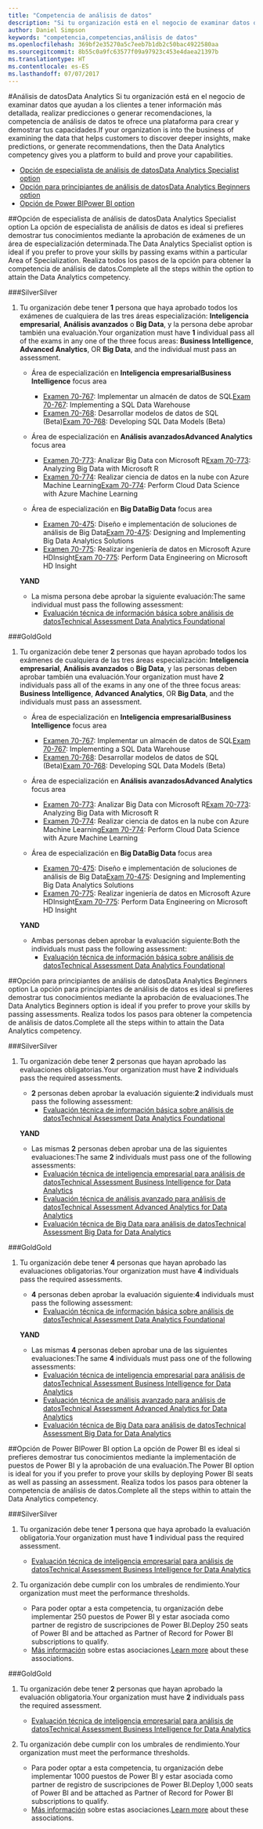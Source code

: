 ```yaml
---
title: "Competencia de análisis de datos"
description: "Si tu organización está en el negocio de examinar datos que ayudan a los clientes a tener información más detallada, realizar predicciones o generar recomendaciones, la competencia de análisis de datos te ofrece una plataforma para crear y demostrar tus capacidades."
author: Daniel Simpson
keywords: "competencia,competencias,análisis de datos"
ms.openlocfilehash: 369bf2e35270a5c7eeb7b1db2c50bac4922580aa
ms.sourcegitcommit: 8b55c0a9fc63577f09a97923c453e4daea21397b
ms.translationtype: HT
ms.contentlocale: es-ES
ms.lasthandoff: 07/07/2017
---
```

#<a name="data-analytics"></a><span data-ttu-id="e3c46-104">Análisis de datos</span><span class="sxs-lookup"><span data-stu-id="e3c46-104">Data Analytics</span></span>
<span data-ttu-id="e3c46-105">Si tu organización está en el negocio de examinar datos que ayudan a los clientes a tener información más detallada, realizar predicciones o generar recomendaciones, la competencia de análisis de datos te ofrece una plataforma para crear y demostrar tus capacidades.</span><span class="sxs-lookup"><span data-stu-id="e3c46-105">If your organization is into the business of examining the data that helps customers to discover deeper insights, make predictions, or generate recommendations, then the Data Analytics competency gives you a platform to build and prove your capabilities.</span></span>

- [<span data-ttu-id="e3c46-106">Opción de especialista de análisis de datos</span><span class="sxs-lookup"><span data-stu-id="e3c46-106">Data Analytics Specialist option</span></span>](#data-analytics-specialist-option)
- [<span data-ttu-id="e3c46-107">Opción para principiantes de análisis de datos</span><span class="sxs-lookup"><span data-stu-id="e3c46-107">Data Analytics Beginners option</span></span>](#data-analytics-beginners-option)
- [<span data-ttu-id="e3c46-108">Opción de Power BI</span><span class="sxs-lookup"><span data-stu-id="e3c46-108">Power BI option</span></span>](#power-bi-option)

##<a name="data-analytics-specialist-option"></a><span data-ttu-id="e3c46-109">Opción de especialista de análisis de datos</span><span class="sxs-lookup"><span data-stu-id="e3c46-109">Data Analytics Specialist option</span></span>
<span data-ttu-id="e3c46-110">La opción de especialista de análisis de datos es ideal si prefieres demostrar tus conocimientos mediante la aprobación de exámenes de un área de especialización determinada.</span><span class="sxs-lookup"><span data-stu-id="e3c46-110">The Data Analytics Specialist option is ideal if you prefer to prove your skills by passing exams within a particular Area of Specialization.</span></span> <span data-ttu-id="e3c46-111">Realiza todos los pasos de la opción para obtener la competencia de análisis de datos.</span><span class="sxs-lookup"><span data-stu-id="e3c46-111">Complete all the steps within the option to attain the Data Analytics competency.</span></span>

###<a name="silver"></a><span data-ttu-id="e3c46-112">Silver</span><span class="sxs-lookup"><span data-stu-id="e3c46-112">Silver</span></span>
1. <span data-ttu-id="e3c46-113">Tu organización debe tener **1** persona que haya aprobado todos los exámenes de cualquiera de las tres áreas especialización: **Inteligencia empresarial**, **Análisis avanzados** o **Big Data**, y la persona debe aprobar también una evaluación.</span><span class="sxs-lookup"><span data-stu-id="e3c46-113">Your organization must have **1** individual pass all of the exams in any one of the three focus areas: **Business Intelligence**, **Advanced Analytics**, OR **Big Data**, and the individual must pass an assessment.</span></span>

    - <span data-ttu-id="e3c46-114">Área de especialización en **Inteligencia empresarial**</span><span class="sxs-lookup"><span data-stu-id="e3c46-114">**Business Intelligence** focus area</span></span>
        - <span data-ttu-id="e3c46-115">[Examen 70-767](https://www.microsoft.com/en-us/learning/exam-70-767.aspx): Implementar un almacén de datos de SQL</span><span class="sxs-lookup"><span data-stu-id="e3c46-115">[Exam 70-767](https://www.microsoft.com/en-us/learning/exam-70-767.aspx): Implementing a SQL Data Warehouse</span></span> 
        - <span data-ttu-id="e3c46-116">[Examen 70-768](https://www.microsoft.com/en-us/learning/exam-70-768.aspx): Desarrollar modelos de datos de SQL (Beta)</span><span class="sxs-lookup"><span data-stu-id="e3c46-116">[Exam 70-768](https://www.microsoft.com/en-us/learning/exam-70-768.aspx): Developing SQL Data Models (Beta)</span></span>

    - <span data-ttu-id="e3c46-117">Área de especialización en **Análisis avanzados**</span><span class="sxs-lookup"><span data-stu-id="e3c46-117">**Advanced Analytics** focus area</span></span>
        - <span data-ttu-id="e3c46-118">[Examen 70-773](https://www.microsoft.com/en-us/learning/exam-70-773.aspx): Analizar Big Data con Microsoft R</span><span class="sxs-lookup"><span data-stu-id="e3c46-118">[Exam 70-773](https://www.microsoft.com/en-us/learning/exam-70-773.aspx): Analyzing Big Data with Microsoft R</span></span>
        - <span data-ttu-id="e3c46-119">[Examen 70-774](https://www.microsoft.com/en-us/learning/exam-70-774.aspx): Realizar ciencia de datos en la nube con Azure Machine Learning</span><span class="sxs-lookup"><span data-stu-id="e3c46-119">[Exam 70-774](https://www.microsoft.com/en-us/learning/exam-70-774.aspx): Perform Cloud Data Science with Azure Machine Learning</span></span>

    - <span data-ttu-id="e3c46-120">Área de especialización en **Big Data**</span><span class="sxs-lookup"><span data-stu-id="e3c46-120">**Big Data** focus area</span></span>
        - <span data-ttu-id="e3c46-121">[Examen 70-475](https://www.microsoft.com/en-us/learning/exam-70-475.aspx): Diseño e implementación de soluciones de análisis de Big Data</span><span class="sxs-lookup"><span data-stu-id="e3c46-121">[Exam 70-475](https://www.microsoft.com/en-us/learning/exam-70-475.aspx): Designing and Implementing Big Data Analytics Solutions</span></span>
        - <span data-ttu-id="e3c46-122">[Examen 70-775](https://www.microsoft.com/en-us/learning/exam-70-775.aspx): Realizar ingeniería de datos en Microsoft Azure HDInsight</span><span class="sxs-lookup"><span data-stu-id="e3c46-122">[Exam 70-775](https://www.microsoft.com/en-us/learning/exam-70-775.aspx): Perform Data Engineering on Microsoft HD Insight</span></span>

    **<span data-ttu-id="e3c46-123">Y</span><span class="sxs-lookup"><span data-stu-id="e3c46-123">AND</span></span>**

    - <span data-ttu-id="e3c46-124">La misma persona debe aprobar la siguiente evaluación:</span><span class="sxs-lookup"><span data-stu-id="e3c46-124">The same individual must pass the following assessment:</span></span>
        - [<span data-ttu-id="e3c46-125">Evaluación técnica de información básica sobre análisis de datos</span><span class="sxs-lookup"><span data-stu-id="e3c46-125">Technical Assessment Data Analytics Foundational</span></span>](https://partneruniversity.microsoft.com/?whr=uri:MicrosoftAccount&courseId=14356&scoId=w5Ubm2ygB_4304778676)

###<a name="gold"></a><span data-ttu-id="e3c46-126">Gold</span><span class="sxs-lookup"><span data-stu-id="e3c46-126">Gold</span></span>
1. <span data-ttu-id="e3c46-127">Tu organización debe tener **2** personas que hayan aprobado todos los exámenes de cualquiera de las tres áreas especialización: **Inteligencia empresarial**, **Análisis avanzados** o **Big Data**, y las personas deben aprobar también una evaluación.</span><span class="sxs-lookup"><span data-stu-id="e3c46-127">Your organization must have **2** individuals pass all of the exams in any one of the three focus areas: **Business Intelligence**, **Advanced Analytics**, OR **Big Data**, and the individuals must pass an assessment.</span></span>

    - <span data-ttu-id="e3c46-128">Área de especialización en **Inteligencia empresarial**</span><span class="sxs-lookup"><span data-stu-id="e3c46-128">**Business Intelligence** focus area</span></span>
        - <span data-ttu-id="e3c46-129">[Examen 70-767](https://www.microsoft.com/en-us/learning/exam-70-767.aspx): Implementar un almacén de datos de SQL</span><span class="sxs-lookup"><span data-stu-id="e3c46-129">[Exam 70-767](https://www.microsoft.com/en-us/learning/exam-70-767.aspx): Implementing a SQL Data Warehouse</span></span> 
        - <span data-ttu-id="e3c46-130">[Examen 70-768](https://www.microsoft.com/en-us/learning/exam-70-768.aspx): Desarrollar modelos de datos de SQL (Beta)</span><span class="sxs-lookup"><span data-stu-id="e3c46-130">[Exam 70-768](https://www.microsoft.com/en-us/learning/exam-70-768.aspx): Developing SQL Data Models (Beta)</span></span>

    - <span data-ttu-id="e3c46-131">Área de especialización en **Análisis avanzados**</span><span class="sxs-lookup"><span data-stu-id="e3c46-131">**Advanced Analytics** focus area</span></span>
        - <span data-ttu-id="e3c46-132">[Examen 70-773](https://www.microsoft.com/en-us/learning/exam-70-773.aspx): Analizar Big Data con Microsoft R</span><span class="sxs-lookup"><span data-stu-id="e3c46-132">[Exam 70-773](https://www.microsoft.com/en-us/learning/exam-70-773.aspx): Analyzing Big Data with Microsoft R</span></span>
        - <span data-ttu-id="e3c46-133">[Examen 70-774](https://www.microsoft.com/en-us/learning/exam-70-774.aspx): Realizar ciencia de datos en la nube con Azure Machine Learning</span><span class="sxs-lookup"><span data-stu-id="e3c46-133">[Exam 70-774](https://www.microsoft.com/en-us/learning/exam-70-774.aspx): Perform Cloud Data Science with Azure Machine Learning</span></span>

    - <span data-ttu-id="e3c46-134">Área de especialización en **Big Data**</span><span class="sxs-lookup"><span data-stu-id="e3c46-134">**Big Data** focus area</span></span>
        - <span data-ttu-id="e3c46-135">[Examen 70-475](https://www.microsoft.com/en-us/learning/exam-70-475.aspx): Diseño e implementación de soluciones de análisis de Big Data</span><span class="sxs-lookup"><span data-stu-id="e3c46-135">[Exam 70-475](https://www.microsoft.com/en-us/learning/exam-70-475.aspx): Designing and Implementing Big Data Analytics Solutions</span></span>
        - <span data-ttu-id="e3c46-136">[Examen 70-775](https://www.microsoft.com/en-us/learning/exam-70-775.aspx): Realizar ingeniería de datos en Microsoft Azure HDInsight</span><span class="sxs-lookup"><span data-stu-id="e3c46-136">[Exam 70-775](https://www.microsoft.com/en-us/learning/exam-70-775.aspx): Perform Data Engineering on Microsoft HD Insight</span></span>

    **<span data-ttu-id="e3c46-137">Y</span><span class="sxs-lookup"><span data-stu-id="e3c46-137">AND</span></span>**

    - <span data-ttu-id="e3c46-138">Ambas personas deben aprobar la evaluación siguiente:</span><span class="sxs-lookup"><span data-stu-id="e3c46-138">Both the individuals must pass the following assessment:</span></span> 
        - [<span data-ttu-id="e3c46-139">Evaluación técnica de información básica sobre análisis de datos</span><span class="sxs-lookup"><span data-stu-id="e3c46-139">Technical Assessment Data Analytics Foundational</span></span>](https://partneruniversity.microsoft.com/?whr=uri:MicrosoftAccount&courseId=14356&scoId=w5Ubm2ygB_4304778676)

##<a name="data-analytics-beginners-option"></a><span data-ttu-id="e3c46-140">Opción para principiantes de análisis de datos</span><span class="sxs-lookup"><span data-stu-id="e3c46-140">Data Analytics Beginners option</span></span>
<span data-ttu-id="e3c46-141">La opción para principiantes de análisis de datos es ideal si prefieres demostrar tus conocimientos mediante la aprobación de evaluaciones.</span><span class="sxs-lookup"><span data-stu-id="e3c46-141">The Data Analytics Beginners option is ideal if you prefer to prove your skills by passing assessments.</span></span> <span data-ttu-id="e3c46-142">Realiza todos los pasos para obtener la competencia de análisis de datos.</span><span class="sxs-lookup"><span data-stu-id="e3c46-142">Complete all the steps within to attain the Data Analytics competency.</span></span>

###<a name="silver"></a><span data-ttu-id="e3c46-143">Silver</span><span class="sxs-lookup"><span data-stu-id="e3c46-143">Silver</span></span>
1. <span data-ttu-id="e3c46-144">Tu organización debe tener **2** personas que hayan aprobado las evaluaciones obligatorias.</span><span class="sxs-lookup"><span data-stu-id="e3c46-144">Your organization must have **2** individuals pass the required assessments.</span></span>

    - <span data-ttu-id="e3c46-145">**2** personas deben aprobar la evaluación siguiente:</span><span class="sxs-lookup"><span data-stu-id="e3c46-145">**2** individuals must pass the following assessment:</span></span>
        - [<span data-ttu-id="e3c46-146">Evaluación técnica de información básica sobre análisis de datos</span><span class="sxs-lookup"><span data-stu-id="e3c46-146">Technical Assessment Data Analytics Foundational</span></span>](https://partneruniversity.microsoft.com/?whr=uri:MicrosoftAccount&courseId=14356&scoId=w5Ubm2ygB_4304778676)

    **<span data-ttu-id="e3c46-147">Y</span><span class="sxs-lookup"><span data-stu-id="e3c46-147">AND</span></span>**

    - <span data-ttu-id="e3c46-148">Las mismas **2** personas deben aprobar una de las siguientes evaluaciones:</span><span class="sxs-lookup"><span data-stu-id="e3c46-148">The same **2** individuals must pass one of the following assessments:</span></span>
        - [<span data-ttu-id="e3c46-149">Evaluación técnica de inteligencia empresarial para análisis de datos</span><span class="sxs-lookup"><span data-stu-id="e3c46-149">Technical Assessment Business Intelligence for Data Analytics</span></span>](https://partneruniversity.microsoft.com/?whr=uri:MicrosoftAccount&courseId=14350&scoId=u5YzfgigB_1504778676)
        - [<span data-ttu-id="e3c46-150">Evaluación técnica de análisis avanzado para análisis de datos</span><span class="sxs-lookup"><span data-stu-id="e3c46-150">Technical Assessment Advanced Analytics for Data Analytics</span></span>](https://partneruniversity.microsoft.com/?whr=uri:MicrosoftAccount&courseId=10275&scoId=bweuuySgB_3904778676)
        - [<span data-ttu-id="e3c46-151">Evaluación técnica de Big Data para análisis de datos</span><span class="sxs-lookup"><span data-stu-id="e3c46-151">Technical Assessment Big Data for Data Analytics</span></span>](https://partneruniversity.microsoft.com/?whr=uri:MicrosoftAccount&courseId=14349&scoId=qb5OGFigB_6604778676)

###<a name="gold"></a><span data-ttu-id="e3c46-152">Gold</span><span class="sxs-lookup"><span data-stu-id="e3c46-152">Gold</span></span>
1. <span data-ttu-id="e3c46-153">Tu organización debe tener **4** personas que hayan aprobado las evaluaciones obligatorias.</span><span class="sxs-lookup"><span data-stu-id="e3c46-153">Your organization must have **4** individuals pass the required assessments.</span></span>

    - <span data-ttu-id="e3c46-154">**4** personas deben aprobar la evaluación siguiente:</span><span class="sxs-lookup"><span data-stu-id="e3c46-154">**4** individuals must pass the following assessment:</span></span>
        - [<span data-ttu-id="e3c46-155">Evaluación técnica de información básica sobre análisis de datos</span><span class="sxs-lookup"><span data-stu-id="e3c46-155">Technical Assessment Data Analytics Foundational</span></span> ](https://partneruniversity.microsoft.com/?whr=uri:MicrosoftAccount&courseId=14356&scoId=w5Ubm2ygB_4304778676)

    **<span data-ttu-id="e3c46-156">Y</span><span class="sxs-lookup"><span data-stu-id="e3c46-156">AND</span></span>**

    - <span data-ttu-id="e3c46-157">Las mismas **4** personas deben aprobar una de las siguientes evaluaciones:</span><span class="sxs-lookup"><span data-stu-id="e3c46-157">The same **4** individuals must pass one of the following assessments:</span></span>
        - [<span data-ttu-id="e3c46-158">Evaluación técnica de inteligencia empresarial para análisis de datos</span><span class="sxs-lookup"><span data-stu-id="e3c46-158">Technical Assessment Business Intelligence for Data Analytics</span></span>](https://partneruniversity.microsoft.com/?whr=uri:MicrosoftAccount&courseId=14350&scoId=u5YzfgigB_1504778676)
        - [<span data-ttu-id="e3c46-159">Evaluación técnica de análisis avanzado para análisis de datos</span><span class="sxs-lookup"><span data-stu-id="e3c46-159">Technical Assessment Advanced Analytics for Data Analytics</span></span>](https://partneruniversity.microsoft.com/?whr=uri:MicrosoftAccount&courseId=10275&scoId=bweuuySgB_3904778676)
        - [<span data-ttu-id="e3c46-160">Evaluación técnica de Big Data para análisis de datos</span><span class="sxs-lookup"><span data-stu-id="e3c46-160">Technical Assessment Big Data for Data Analytics</span></span>](https://partneruniversity.microsoft.com/?whr=uri:MicrosoftAccount&courseId=14349&scoId=qb5OGFigB_6604778676)

##<a name="power-bi-option"></a><span data-ttu-id="e3c46-161">Opción de Power BI</span><span class="sxs-lookup"><span data-stu-id="e3c46-161">Power BI option</span></span>
<span data-ttu-id="e3c46-162">La opción de Power BI es ideal si prefieres demostrar tus conocimientos mediante la implementación de puestos de Power BI y la aprobación de una evaluación.</span><span class="sxs-lookup"><span data-stu-id="e3c46-162">The Power BI option is ideal for you if you prefer to prove your skills by deploying Power BI seats as well as passing an assessment.</span></span> <span data-ttu-id="e3c46-163">Realiza todos los pasos para obtener la competencia de análisis de datos.</span><span class="sxs-lookup"><span data-stu-id="e3c46-163">Complete all the steps within to attain the Data Analytics competency.</span></span>

###<a name="silver"></a><span data-ttu-id="e3c46-164">Silver</span><span class="sxs-lookup"><span data-stu-id="e3c46-164">Silver</span></span>

1. <span data-ttu-id="e3c46-165">Tu organización debe tener **1** persona que haya aprobado la evaluación obligatoria.</span><span class="sxs-lookup"><span data-stu-id="e3c46-165">Your organization must have **1** individual pass the required assessment.</span></span>

    - [<span data-ttu-id="e3c46-166">Evaluación técnica de inteligencia empresarial para análisis de datos</span><span class="sxs-lookup"><span data-stu-id="e3c46-166">Technical Assessment Business Intelligence for Data Analytics</span></span>](https://partneruniversity.microsoft.com/?whr=uri:MicrosoftAccount&courseId=14350&scoId=u5YzfgigB_1504778676)
  
2. <span data-ttu-id="e3c46-167">Tu organización debe cumplir con los umbrales de rendimiento.</span><span class="sxs-lookup"><span data-stu-id="e3c46-167">Your organization must meet the performance thresholds.</span></span>

    - <span data-ttu-id="e3c46-168">Para poder optar a esta competencia, tu organización debe implementar 250 puestos de Power BI y estar asociada como partner de registro de suscripciones de Power BI.</span><span class="sxs-lookup"><span data-stu-id="e3c46-168">Deploy 250 seats of Power BI and be attached as Partner of Record for Power BI subscriptions to qualify.</span></span>
    - <span data-ttu-id="e3c46-169">[Más información](https://partner.microsoft.com/en-us/membership/digital-partner-of-record) sobre estas asociaciones.</span><span class="sxs-lookup"><span data-stu-id="e3c46-169">[Learn more](https://partner.microsoft.com/en-us/membership/digital-partner-of-record) about these associations.</span></span>

###<a name="gold"></a><span data-ttu-id="e3c46-170">Gold</span><span class="sxs-lookup"><span data-stu-id="e3c46-170">Gold</span></span>
1. <span data-ttu-id="e3c46-171">Tu organización debe tener **2** personas que hayan aprobado la evaluación obligatoria.</span><span class="sxs-lookup"><span data-stu-id="e3c46-171">Your organization must have **2** individuals pass the required assessment.</span></span>
    - [<span data-ttu-id="e3c46-172">Evaluación técnica de inteligencia empresarial para análisis de datos</span><span class="sxs-lookup"><span data-stu-id="e3c46-172">Technical Assessment Business Intelligence for Data Analytics</span></span>](https://partneruniversity.microsoft.com/?whr=uri:MicrosoftAccount&courseId=14350&scoId=u5YzfgigB_1504778676)
  
2. <span data-ttu-id="e3c46-173">Tu organización debe cumplir con los umbrales de rendimiento.</span><span class="sxs-lookup"><span data-stu-id="e3c46-173">Your organization must meet the performance thresholds.</span></span>
    - <span data-ttu-id="e3c46-174">Para poder optar a esta competencia, tu organización debe implementar 1000 puestos de Power BI y estar asociada como partner de registro de suscripciones de Power BI.</span><span class="sxs-lookup"><span data-stu-id="e3c46-174">Deploy 1,000 seats of Power BI and be attached as Partner of Record for Power BI subscriptions to qualify.</span></span>
    - <span data-ttu-id="e3c46-175">[Más información](https://partner.microsoft.com/en-us/membership/digital-partner-of-record) sobre estas asociaciones.</span><span class="sxs-lookup"><span data-stu-id="e3c46-175">[Learn more](https://partner.microsoft.com/en-us/membership/digital-partner-of-record) about these associations.</span></span>

